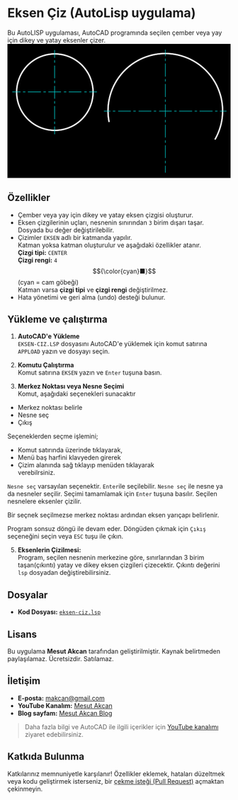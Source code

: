 # Eksen Çiz (AutoLisp uygulama)
Bu AutoLISP uygulaması, AutoCAD programında seçilen çember veya yay için dikey ve yatay eksenler çizer.
![](ss-1.png)

## Özellikler
- Çember veya yay için dikey ve yatay eksen çizgisi oluşturur.
- Eksen çizgilerinin uçları, nesnenin sınırından `3` birim dışarı taşar. Dosyada bu değer değiştirilebilir.
- Çizimler `EKSEN` adlı bir katmanda yapılır.\
Katman yoksa katman oluşturulur ve aşağıdaki özellikler atanır.\
**Çizgi tipi:** `CENTER` \
**Çizgi rengi:** `4`
$${\color{cyan}■}$$ (cyan = cam göbeği)\
Katman varsa **çizgi tipi** ve **çizgi rengi** değiştirilmez.
- Hata yönetimi ve geri alma (undo) desteği bulunur.

## Yükleme ve çalıştırma
1. **AutoCAD'e Yükleme**  
   `EKSEN-CIZ.LSP` dosyasını AutoCAD'e yüklemek için komut satırına `APPLOAD` yazın ve dosyayı seçin.

2. **Komutu Çalıştırma**  
   Komut satırına `EKSEN` yazın ve `Enter` tuşuna basın.

3. **Merkez Noktası veya Nesne Seçimi**  
Komut, aşağıdaki seçenekleri sunacaktır
- Merkez noktası belirle
- Nesne seç
- Çıkış

Seçeneklerden seçme işlemini;
- Komut satırında üzerinde tıklayarak,
- Menü baş harfini klavyeden girerek
- Çizim alanında sağ tıklayıp menüden tıklayarak \
verebilrsiniz.

`Nesne seç` varsayılan seçenektir. `Enter`ile seçilebilir. `Nesne seç` ile nesne ya da nesneler seçilir. Seçimi tamamlamak için `Enter` tuşuna basılır. Seçilen nesnelere eksenler çizilir.

Bir seçnek seçilmezse merkez noktası ardından eksen yarıçapı belirlenir.

Program sonsuz döngü ile devam eder. Döngüden çıkmak için `Çıkış` seçeneğini seçin veya `ESC` tuşu ile çıkın.

5. **Eksenlerin Çizilmesi:**\
Program, seçilen nesnenin merkezine göre, sınırlarından 3 birim taşan(çıkıntı) yatay ve dikey eksen çizgileri çizecektir. Çıkıntı değerini `lsp` dosyadan değiştirebilirsiniz.

## Dosyalar
- **Kod Dosyası:** [`eksen-ciz.lsp`](eksen-ciz.lsp)

## Lisans
Bu uygulama **Mesut Akcan** tarafından geliştirilmiştir. Kaynak belirtmeden paylaşılamaz. Ücretsizdir. Satılamaz.

## İletişim
- **E-posta:** makcan@gmail.com  
- **YouTube Kanalım:** [Mesut Akcan](https://www.youtube.com/mesutakcan)  
- **Blog sayfam:** [Mesut Akcan Blog](https://mesutakcan.blogspot.com)  
> Daha fazla bilgi ve AutoCAD ile ilgili içerikler için [YouTube kanalımı](https://www.youtube.com/mesutakcan) ziyaret edebilirsiniz.

## Katkıda Bulunma
Katkılarınız memnuniyetle karşılanır! Özellikler eklemek, hataları düzeltmek veya kodu geliştirmek isterseniz, bir [çekme isteği (Pull Request)](https://github.com/akcansoft/eksen-ciz-autolisp/pulls) açmaktan çekinmeyin.
